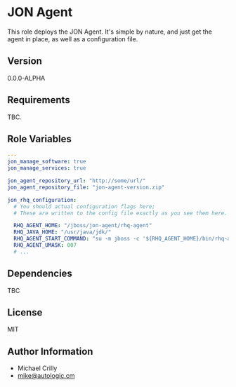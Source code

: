# JON Agent 

This role deploys the JON Agent. It's simple by nature, and just get the agent in place, as well as a configuration file.

## Version

0.0.0-ALPHA

## Requirements

TBC.

## Role Variables

```yaml
---
jon_manage_software: true
jon_manage_services: true

jon_agent_repository_url: "http://some/url/"
jon_agent_repository_file: "jon-agent-version.zip"

jon_rhq_configuration:
  # You should actual configuration flags here;
  # These are written to the config file exactly as you see them here.

  RHQ_AGENT_HOME: "/jboss/jon-agent/rhq-agent"
  RHQ_JAVA_HOME: "/usr/java/jdk/"
  RHQ_AGENT_START_COMMAND: "su -m jboss -c '${RHQ_AGENT_HOME}/bin/rhq-agent.sh'"
  RHQ_AGENT_UMASK: 007
  # ...
```

## Dependencies

TBC

## License

MIT

## Author Information

- Michael Crilly
- mike@autologic.cm
